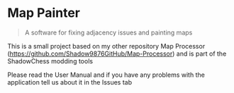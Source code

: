 # Map Painter
> A software for fixing adjacency issues and painting maps

This is a small project based on my other repository Map Processor (https://github.com/Shadow9876GitHub/Map-Processor) and is part of the ShadowChess modding tools

Please read the User Manual and if you have any problems with the application tell us about it in the Issues tab
